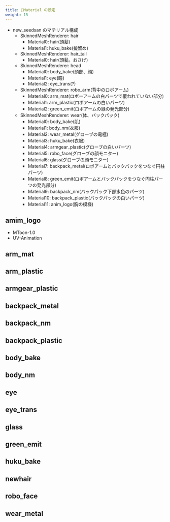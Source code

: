 ```yaml
---
title: 🚧Material の設定
weight: 15
---
```


* new_seedsan のマテリアル構成
  * SkinnedMeshRenderer: hair
    * Material0: hair(頭髪)
    * Material1: huku_bake(髪留め)
  * SkinnedMeshRenderer: hair_tail
    * Material0: hair(頭髪。おさげ)
  * SkinnedMeshRenderer: head
    * Material0: body_bake(頭部、顔)
    * Material1: eye(瞳)
    * Material2: eye_trans(?)
  * SkinnedMeshRenderer: robo_arm(背中のロボアーム)
    * Material0: arm_mat(ロボーアームの白パーツで覆われていない部分)
    * Material1: arm_plastic(ロボアームの白いパーツ)
    * Material2: green_emit(ロボアームの緑の発光部分)
  * SkinnedMeshRenderer: wear(体、バックパック)
    * Material0: body_bake(肌)
    * Material1: body_nm(衣服)
    * Material2: wear_metal(グローブの電極)
    * Material3: huku_bake(衣服)
    * Material4: armgear_plastic(グローブの白いパーツ)
    * Material5: robo_face(グローブの顔モニター)
    * Material6: glass(グローブの顔モニター)
    * Material7: backpack_metal(ロボアームとバックパックをつなぐ円柱パーツ)
    * Material8: green_emit(ロボアームとバックパックをつなぐ円柱パーツの発光部分)
    * Material9: backpack_nm(バックパック下部水色のパーツ)
    * Material10: backpack_plastic(バックパックの白いパーツ)
    * Material11: anim_logo(胸の模様)

## amim_logo

* MToon-1.0
* UV-Animation

## arm_mat

## arm_plastic

## armgear_plastic

## backpack_metal

## backpack_nm

## backpack_plastic

## body_bake

## body_nm

## eye

## eye_trans

## glass

## green_emit

## huku_bake

## newhair

## robo_face

## wear_metal
